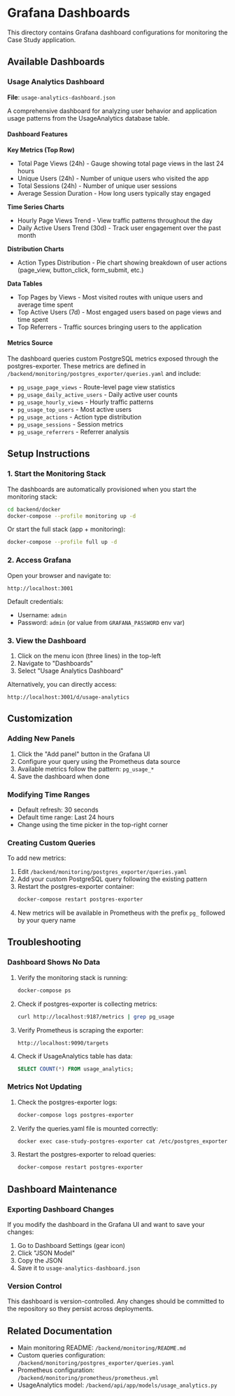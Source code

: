 # Grafana Dashboards

This directory contains Grafana dashboard configurations for monitoring the Case Study application.

## Available Dashboards

### Usage Analytics Dashboard

**File**: `usage-analytics-dashboard.json`

A comprehensive dashboard for analyzing user behavior and application usage patterns from the UsageAnalytics database table.

#### Dashboard Features

**Key Metrics (Top Row)**

- Total Page Views (24h) - Gauge showing total page views in the last 24 hours
- Unique Users (24h) - Number of unique users who visited the app
- Total Sessions (24h) - Number of unique user sessions
- Average Session Duration - How long users typically stay engaged

**Time Series Charts**

- Hourly Page Views Trend - View traffic patterns throughout the day
- Daily Active Users Trend (30d) - Track user engagement over the past month

**Distribution Charts**

- Action Types Distribution - Pie chart showing breakdown of user actions (page_view, button_click, form_submit, etc.)

**Data Tables**

- Top Pages by Views - Most visited routes with unique users and average time spent
- Top Active Users (7d) - Most engaged users based on page views and time spent
- Top Referrers - Traffic sources bringing users to the application

#### Metrics Source

The dashboard queries custom PostgreSQL metrics exposed through the postgres-exporter. These metrics are defined in `/backend/monitoring/postgres_exporter/queries.yaml` and include:

- `pg_usage_page_views` - Route-level page view statistics
- `pg_usage_daily_active_users` - Daily active user counts
- `pg_usage_hourly_views` - Hourly traffic patterns
- `pg_usage_top_users` - Most active users
- `pg_usage_actions` - Action type distribution
- `pg_usage_sessions` - Session metrics
- `pg_usage_referrers` - Referrer analysis

## Setup Instructions

### 1. Start the Monitoring Stack

The dashboards are automatically provisioned when you start the monitoring stack:

```bash
cd backend/docker
docker-compose --profile monitoring up -d
```

Or start the full stack (app + monitoring):

```bash
docker-compose --profile full up -d
```

### 2. Access Grafana

Open your browser and navigate to:

```
http://localhost:3001
```

Default credentials:

- Username: `admin`
- Password: `admin` (or value from `GRAFANA_PASSWORD` env var)

### 3. View the Dashboard

1. Click on the menu icon (three lines) in the top-left
2. Navigate to "Dashboards"
3. Select "Usage Analytics Dashboard"

Alternatively, you can directly access:

```
http://localhost:3001/d/usage-analytics
```

## Customization

### Adding New Panels

1. Click the "Add panel" button in the Grafana UI
2. Configure your query using the Prometheus data source
3. Available metrics follow the pattern: `pg_usage_*`
4. Save the dashboard when done

### Modifying Time Ranges

- Default refresh: 30 seconds
- Default time range: Last 24 hours
- Change using the time picker in the top-right corner

### Creating Custom Queries

To add new metrics:

1. Edit `/backend/monitoring/postgres_exporter/queries.yaml`
2. Add your custom PostgreSQL query following the existing pattern
3. Restart the postgres-exporter container:
   ```bash
   docker-compose restart postgres-exporter
   ```
4. New metrics will be available in Prometheus with the prefix `pg_` followed by your query name

## Troubleshooting

### Dashboard Shows No Data

1. Verify the monitoring stack is running:

   ```bash
   docker-compose ps
   ```

2. Check if postgres-exporter is collecting metrics:

   ```bash
   curl http://localhost:9187/metrics | grep pg_usage
   ```

3. Verify Prometheus is scraping the exporter:

   ```
   http://localhost:9090/targets
   ```

4. Check if UsageAnalytics table has data:
   ```sql
   SELECT COUNT(*) FROM usage_analytics;
   ```

### Metrics Not Updating

1. Check the postgres-exporter logs:

   ```bash
   docker-compose logs postgres-exporter
   ```

2. Verify the queries.yaml file is mounted correctly:

   ```bash
   docker exec case-study-postgres-exporter cat /etc/postgres_exporter/queries.yaml
   ```

3. Restart the postgres-exporter to reload queries:
   ```bash
   docker-compose restart postgres-exporter
   ```

## Dashboard Maintenance

### Exporting Dashboard Changes

If you modify the dashboard in the Grafana UI and want to save your changes:

1. Go to Dashboard Settings (gear icon)
2. Click "JSON Model"
3. Copy the JSON
4. Save it to `usage-analytics-dashboard.json`

### Version Control

This dashboard is version-controlled. Any changes should be committed to the repository so they persist across deployments.

## Related Documentation

- Main monitoring README: `/backend/monitoring/README.md`
- Custom queries configuration: `/backend/monitoring/postgres_exporter/queries.yaml`
- Prometheus configuration: `/backend/monitoring/prometheus/prometheus.yml`
- UsageAnalytics model: `/backend/api/app/models/usage_analytics.py`

